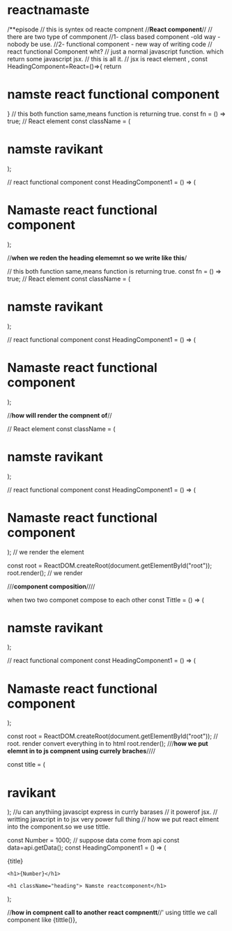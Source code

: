 # reactnamaste

/**episode
// this is syntex od reacte compnent
//**React component**//
// there are two type of commponent
//1- class based component -old way - nobody be use.
//2- functional component - new way of writing code
// react functional Component wht?
// just a normal javascript function. which return some javascript jsx.
// this is all it.
// jsx is react element , 
const HeadingComponent=React=()=>{
   return <h1>namste react functional component</h1>
}
// this  both function same,means function is returning true.
const fn = () => true;
// React element
const className = (
  <h1 className="head" tabIndex="5">
    namste ravikant
  </h1>
);

// react functional component
const HeadingComponent1 = () => (
  <div id="container">
    <h1 className="heading">Namaste react functional component</h1>
  </div>
);





   //**when we reden the heading elememnt so we write like this**/


   // this  both function same,means function is returning true.
const fn = () => true;
// React element
const className = (
  <h1 className="head" tabIndex="5">
    namste ravikant
  </h1>
);

// react functional component
const HeadingComponent1 = () => (
  <div id="container">
    <h1 className="heading">Namaste react functional component</h1>
  </div>
);


//**how will render  the compnent of**//

// React element
const className = (
  <h1 className="head" tabIndex="5">
    namste ravikant
  </h1>
);

// react functional component
const HeadingComponent1 = () => (
  <div id="container">
    <h1 className="heading">Namaste react functional component</h1>
  </div>
);
// we render the element

const root = ReactDOM.createRoot(document.getElementById("root"));
root.render(<HeadingComponent1 />);
// we render 

///**component composition**////

 when two two componet compose to each other
 const Tittle = () => (
  <h1 className="head" tabIndex="5">
    namste ravikant
  </h1>
);

// react functional component
const HeadingComponent1 = () => (
  <div id="container">
    <Tittle />
    <h1 className="heading">Namaste react functional component</h1>
  </div>
);


const root = ReactDOM.createRoot(document.getElementById("root"));
// root. render convert everything in to html
root.render(<HeadingComponent1 />);
///**how we put elemnt in to js compnent using currely braches**////

const title = (
  <h1 className="head" tabIndex="5">
    ravikant
  </h1>
);
//u can anythiing javascipt express in currly barases
// it powerof jsx.
// writting javacript in to jsx very power full thing
// how we put react elment into the component.so we use tittle.

const Number = 1000;
// suppose data come from api
const data=api.getData();
const HeadingComponent1 = () => (
  <div id="container">
    {title}

    <h1>{Number}</h1>

    <h1 className="heading"> Namste reactcomponent</h1>
  </div>
);

//**how in compnent call to another react compnentt**//'
 using tittle  we call  component like {tittle()},<title><title>,</title>
 
   
